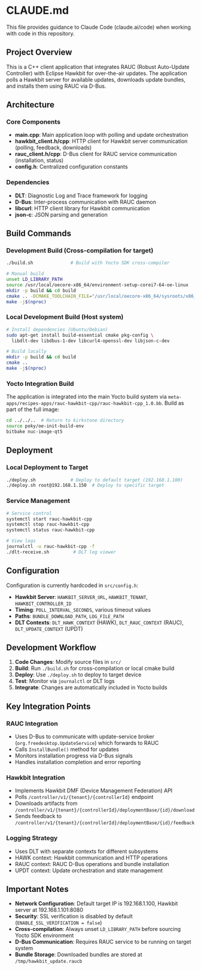 # CLAUDE.md

This file provides guidance to Claude Code (claude.ai/code) when working with code in this repository.

## Project Overview

This is a C++ client application that integrates RAUC (Robust Auto-Update Controller) with Eclipse Hawkbit for over-the-air updates. The application polls a Hawkbit server for available updates, downloads update bundles, and installs them using RAUC via D-Bus.

## Architecture

### Core Components
- **main.cpp**: Main application loop with polling and update orchestration
- **hawkbit_client.h/cpp**: HTTP client for Hawkbit server communication (polling, feedback, downloads)
- **rauc_client.h/cpp**: D-Bus client for RAUC service communication (installation, status)
- **config.h**: Centralized configuration constants

### Dependencies
- **DLT**: Diagnostic Log and Trace framework for logging
- **D-Bus**: Inter-process communication with RAUC daemon
- **libcurl**: HTTP client library for Hawkbit communication
- **json-c**: JSON parsing and generation

## Build Commands

### Development Build (Cross-compilation for target)
```bash
./build.sh              # Build with Yocto SDK cross-compiler

# Manual build
unset LD_LIBRARY_PATH
source /usr/local/oecore-x86_64/environment-setup-corei7-64-oe-linux
mkdir -p build && cd build
cmake .. -DCMAKE_TOOLCHAIN_FILE="/usr/local/oecore-x86_64/sysroots/x86_64-oesdk-linux/usr/share/cmake/OEToolchainConfig.cmake"
make -j$(nproc)
```

### Local Development Build (Host system)
```bash
# Install dependencies (Ubuntu/Debian)
sudo apt-get install build-essential cmake pkg-config \
  libdlt-dev libdbus-1-dev libcurl4-openssl-dev libjson-c-dev

# Build locally
mkdir -p build && cd build
cmake ..
make -j$(nproc)
```

### Yocto Integration Build
The application is integrated into the main Yocto build system via `meta-apps/recipes-apps/rauc-hawkbit-cpp/rauc-hawkbit-cpp_1.0.bb`. Build as part of the full image:
```bash
cd ../../..  # Return to kirkstone directory
source poky/oe-init-build-env
bitbake nuc-image-qt5
```

## Deployment

### Local Deployment to Target
```bash
./deploy.sh             # Deploy to default target (192.168.1.100)
./deploy.sh root@192.168.1.150  # Deploy to specific target
```

### Service Management
```bash
# Service control
systemctl start rauc-hawkbit-cpp
systemctl stop rauc-hawkbit-cpp
systemctl status rauc-hawkbit-cpp

# View logs
journalctl -u rauc-hawkbit-cpp -f
./dlt-receive.sh         # DLT log viewer
```

## Configuration

Configuration is currently hardcoded in `src/config.h`:
- **Hawkbit Server**: `HAWKBIT_SERVER_URL`, `HAWKBIT_TENANT`, `HAWKBIT_CONTROLLER_ID`
- **Timing**: `POLL_INTERVAL_SECONDS`, various timeout values
- **Paths**: `BUNDLE_DOWNLOAD_PATH`, `LOG_FILE_PATH`
- **DLT Contexts**: `DLT_HAWK_CONTEXT` (HAWK), `DLT_RAUC_CONTEXT` (RAUC), `DLT_UPDATE_CONTEXT` (UPDT)

## Development Workflow

1. **Code Changes**: Modify source files in `src/`
2. **Build**: Run `./build.sh` for cross-compilation or local cmake build
3. **Deploy**: Use `./deploy.sh` to deploy to target device
4. **Test**: Monitor via `journalctl` or DLT logs
5. **Integrate**: Changes are automatically included in Yocto builds

## Key Integration Points

### RAUC Integration
- Uses D-Bus to communicate with update-service broker (`org.freedesktop.UpdateService`) which forwards to RAUC
- Calls `InstallBundle()` method for updates
- Monitors installation progress via D-Bus signals
- Handles installation completion and error reporting

### Hawkbit Integration
- Implements Hawkbit DMF (Device Management Federation) API
- Polls `/controller/v1/{tenant}/{controllerId}` endpoint
- Downloads artifacts from `/controller/v1/{tenant}/{controllerId}/deploymentBase/{id}/download`
- Sends feedback to `/controller/v1/{tenant}/{controllerId}/deploymentBase/{id}/feedback`

### Logging Strategy
- Uses DLT with separate contexts for different subsystems
- HAWK context: Hawkbit communication and HTTP operations
- RAUC context: RAUC D-Bus operations and bundle installation
- UPDT context: Update orchestration and state management

## Important Notes

- **Network Configuration**: Default target IP is 192.168.1.100, Hawkbit server at 192.168.1.101:8080
- **Security**: SSL verification is disabled by default (`ENABLE_SSL_VERIFICATION = false`)
- **Cross-compilation**: Always unset `LD_LIBRARY_PATH` before sourcing Yocto SDK environment
- **D-Bus Communication**: Requires RAUC service to be running on target system
- **Bundle Storage**: Downloaded bundles are stored at `/tmp/hawkbit_update.raucb`
